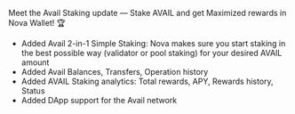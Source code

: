 Meet the Avail Staking update — Stake AVAIL and get Maximized rewards in Nova Wallet! 🏆
- Added Avail 2-in-1 Simple Staking: Nova makes sure you start staking in the best possible way (validator or pool staking) for your desired AVAIL amount
- Added Avail Balances, Transfers, Operation history
- Added AVAIL Staking analytics: Total rewards, APY, Rewards history, Status
- Added DApp support for the Avail network